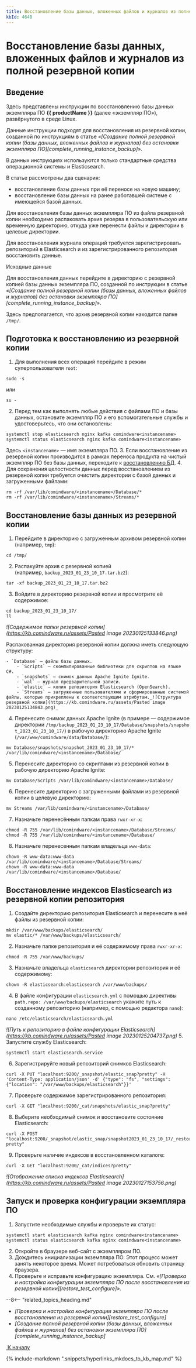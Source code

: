 ```yaml
---
title: Восстановление базы данных, вложенных файлов и журналов из полной резервной копии
kbId: 4648
---
```


# Восстановление базы данных, вложенных файлов и журналов из полной резервной копии

## Введение

Здесь представлены инструкции по восстановлению базы данных экземпляра ПО **{{ productName }}** (далее «экземпляр ПО»), развёрнутого в среде Linux.

Данные инструкции подходят для восстановления из резервной копии, созданной по инструкциям в статье *«[Создание полной резервной копии (базы данных, вложенных файлов и журналов) без остановки экземпляра ПО][complete_running_instance_backup]»*.

В данных инструкциях используются только стандартные средства операционной системы и Elasticsearch.

В статье рассмотрены два сценария:

- восстановление базы данных при её переносе на новую машину;
- восстановление базы данных на ранее работавшей системе c имеющейся базой данных.

Для восстановления базы данных экземпляра ПО из файла резервной копии необходимо распаковать архив резерва в пользовательскую или временную директорию, откуда уже перенести файлы и директории в целевые директории.

Для восстановления журнала операций требуется зарегистрировать репозиторий в Elasticsearch и из зарегистрированного репозитория восстановить данные.

Исходные данные

Для восстановления данных перейдите в директорию с резервной копией базы данных экземпляра ПО, созданной по инструкции в статье *«[Создание полной резервной копии (базы данных, вложенных файлов и журналов) без остановки экземпляра ПО][complete_running_instance_backup]»*.

Здесь предполагается, что архив резервной копии находится папке `/tmp/`.

## Подготовка к восстановлению из резервной копии

1. Для выполнения всех операций перейдите в режим суперпользователя `root`:

````
sudo -s

````
или

````
su -

````
2. Перед тем как выполнять любые действия с файлами ПО и базы данных, остановите экземпляр ПО и его вспомогательные службы и удостоверьтесь, что они остановлены:

````
systemctl stop elasticsearch nginx kafka comindware<instancename>
systemctl status elasticsearch nginx kafka comindware<instancename>

````
Здесь `<instancename>` — имя экземпляра ПО.
3. Если восстановление из резервной копии производится в рамках переноса продукта на чистый экземпляр ПО без базы данных, переходите к [восстановлению БД](#восстановление-базы-данных-из-резервной-копии).
4. Для сохранения целостности данных перед восстановлением из резервной копии требуется очистить директории c базой данных и загруженными файлами:

````
rm -rf /var/lib/comindware/<instancename>/Database/*
rm -rf /var/lib/comindware/<instancename>/Streams/*

````

## Восстановление базы данных из резервной копии

1. Перейдите в директорию с загруженным архивом резервной копии (например, `tmp`):

````
cd /tmp/

````
2. Распакуйте архив с резервной копией (например, `backup_2023_01_23_10_17.tar.bz2`):

````
tar -xf backup_2023_01_23_10_17.tar.bz2

````
3. Войдите в директорию резервной копии и просмотрите её содержимое:

````
cd backup_2023_01_23_10_17/
ll

````
_![Содержимое папки резервной копии](https://kb.comindware.ru/assets/Pasted image 20230125133846.png)_

Распакованная директория резервной копии должна иметь следующую структуру:

    - `Database` — файлы базы данных.
        - `Scripts` — скомпилированные библиотеки для скриптов на языке C#.
        - `snapshots` — снимок данных Apache Ignite Ignite.
        - `wal` — журнал предварительной записи.
        - `elastic` — копия репозитория Elasticsearch (OpenSearch).
        - `Streams` — загруженные пользователями и сформированные системой файлы, которые прикреплены к соответствующим атрибутам._![Структура резервной копии](https://kb.comindware.ru/assets/Pasted image 20230125134843.png)_
4. Перенесите снимок данных Apache Ignite (в примере — содержимое директории `/tmp/backup_2023_01_23_10_17/Database/snapshots/snapshot_2023_01_23_10_17/`) в рабочую директорию Apache Ignite (`/var/www/comindware/data/Database/`):

````
mv Database/snapshots/snapshot_2023_01_23_10_17/* /var/lib/comindware/<instancename>/Database/

````
5. Перенесите директорию со скриптами из резервной копии в рабочую директорию Apache Ignite:

````
mv Database/Scripts /var/lib/comindware/<instancename>/Database/

````
6. Перенесите директорию с загруженными файлами из резервной копии в целевую директорию:

````
mv Streams /var/lib/comindware/<instancename>/Database/

````
7. Назначьте перенесённым папкам права `rwxr-xr-x`:

````
chmod -R 755 /var/lib/comindware/<instancename>/Database/Streams/
chmod -R 755 /var/lib/comindware/<instancename>/Database/

````
8. Назначьте перенесенным папкам владельца `www-data`:

````
chown -R www-data:www-data /var/lib/comindware/<instancename>/Database/Streams/
chown -R www-data:www-data /var/lib/comindware/<instancename>/Database/

````

## Восстановление индексов Elasticsearch из резервной копии репозитория

1. Создайте директорию репозитория Elasticsearch и перенесите в неё файлы из резервной копии:

````
mkdir /var/www/backups/elasticsearch/
mv elastic/* /var/www/backups/elasticsearch/

````
2. Назначьте папке репозитория и её содержимому права `rwxr-xr-x`:

````
chmod -R 755 /var/www/backups/

````
3. Назначьте владельца `elasticsearch` директории репозитория и её содержимому:

````
chown -R elasticsearch:elasticsearch /var/www/backups/

````
4. В файле конфигурации `elasticsearch.yml` с помощью директивы `path.repo: /var/www/backups/elasticsearch` укажите путь к созданному репозиторию (например, с помощью редактора `nano`):

````
nano /etc/elasticsearch/elasticsearch.yml

````
_![Путь к репозиторию в файле конфигурации Elasticsearch](https://kb.comindware.ru/assets/Pasted image 20230125204737.png)_
5. Запустите службу Elasticsearch:

````
systemctl start elasticsearch.service

````
6. Зарегистрируйте новый репозиторий снимков Elasticsearch:

````
curl -X PUT "localhost:9200/_snapshot/elastic_snap?pretty" -H 'Content-Type: application/json' -d' {"type": "fs", "settings": {"location": "/var/www/backups/elasticsearch"}}'

````
7. Проверьте содержимое зарегистрированного репозитория:

````
curl -X GET "localhost:9200/_cat/snapshots/elastic_snap?pretty"

````
8. Выберите необходимый снимок и восстановите состояние Elasticsearch:

````
curl -X POST "localhost:9200/_snapshot/elastic_snap/snapshot2023_01_23_10_17/_restore?pretty"

````
9. Проверьте наличие индексов в восстановленном каталоге:

````
curl -X GET "localhost:9200/_cat/indices?pretty"

````

_![Отображение списка индексов Elasticsearch](https://kb.comindware.ru/assets/Pasted image 20230127153756.png)_

## Запуск и проверка конфигурации экземпляра ПО

1. Запустите необходимые службы и проверьте их статус:

````
systemctl start elasticsearch kafka nginx comindware<instancename>
systemctl status elasticsearch kafka nginx comindware<instancename>

````
2. Откройте в браузере веб-сайт с экземпляром ПО.
3. Дождитесь инициализации экземпляра ПО. Этот процесс может занять некоторое время. Может потребоваться обновить страницу браузера.
4. Проверьте и исправьте конфигурацию экземпляра. См. *«[Проверка и настройка конфигурации экземпляра ПО после восстановления из резервной копии][restore_test_configure]».*

--8<-- "related_topics_heading.md"

- *[Проверка и настройка конфигурации экземпляра ПО после восстановления из резервной копии][restore_test_configure]*
- *[Создание полной резервной копии (базы данных, вложенных файлов и журналов) без остановки экземпляра ПО][complete_running_instance_backup]*

[*‌*
 К началу](#)

{% include-markdown ".snippets/hyperlinks_mkdocs_to_kb_map.md" %}
